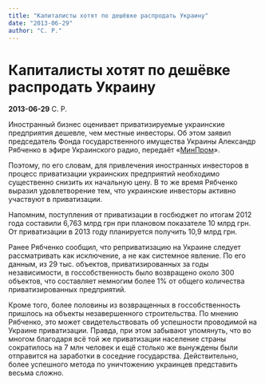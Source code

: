 ```yaml
---
title: "Капиталисты хотят по дешёвке распродать Украину"
date: "2013-06-29"
author: "С. Р."
---
```


# Капиталисты хотят по дешёвке распродать Украину

**2013-06-29** С. Р.

Иностранный бизнес оценивает приватизируемые украинские предприятия дешевле, чем местные инвесторы. Об этом заявил председатель Фонда государственного имущества Украины Александр Рябченко в эфире Украинского радио, передаёт «[МинПром](http://minprom.ua/)».

Поэтому, по его словам, для привлечения иностранных инвесторов в процесс приватизации украинских предприятий необходимо существенно снизить их начальную цену. В то же время Рябченко выразил удовлетворение тем, что украинские инвесторы активно участвуют в приватизации.

Напомним, поступления от приватизации в госбюджет по итогам 2012 года составили 6,763 млрд грн при плановом показателе 10 млрд грн. От приватизации в 2013 году планируется получить 10,9 млрд грн.

Ранее Рябченко сообщил, что реприватизацию на Украине следует рассматривать как исключение, а не как системное явление. По его данным, из 29 тыс. объектов, приватизированных за годы независимости, в госсобственность было возвращено около 300 объектов, что составляет немногим более 1% от общего количества приватизированных предприятий.

Кроме того, более половины из возвращенных в госсобственность пришлось на объекты незавершенного строительства. По мнению Рябченко, это может свидетельствовать об успешности проводимой на Украине приватизации. Правда, при этом забывают упомянуть, что во многом благодаря всё той же приватизации население страны сократилось на 7 млн человек и ещё столько же вынуждены были отправится на заработки в соседние государства. Действительно, более успешного метода по уничтожению украинцев представить весьма сложно.